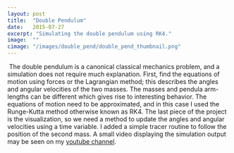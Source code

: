 ```yaml
---
layout: post
title:  "Double Pendulum"
date:   2015-07-27
excerpt: "Simulating the double pendulum using RK4."
image:  ""
cimage: "/images/double_pend/double_pend_thumbnail.png"
---
```



<p><span class="image left"><img src="{{ "/images/double_pend/double_pend.png" | absolute_url }}" alt="" /></span>
The double pendulum is a canonical classical mechanics problem, and a simulation does not
require much explanation. First, find the equations of motion using forces or
the Lagrangian method; this describes the angles and angular velocities of the two masses.
The masses and pendula arm-lengths can be different which gives rise to interesting behavior.
The equations of motion need to be approximated, and in this case I used the Runge-Kutta method
otherwise known as RK4. The last piece of the project is the visualization, so we need
a method to update the angles and angular velocities using a time variable. I added a simple
tracer routine to follow the position of the second mass. A small video displaying
the simulation output may be seen on my
<a href="https://www.youtube.com/watch?v=N2kSgbwq8nc">youtube channel</a>.
</p>
